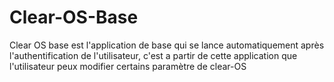 # Clear-OS-Base
Clear OS base est l'application de base qui se lance automatiquement après l'authentification de l'utilisateur, c'est a partir de cette application que l'utilisateur peux modifier certains paramètre de clear-OS
